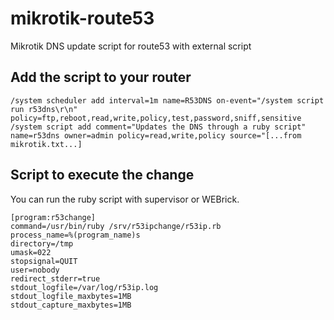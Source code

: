 # mikrotik-route53
Mikrotik DNS update script for route53 with external script

## Add the script to your router
```
/system scheduler add interval=1m name=R53DNS on-event="/system script run r53dns\r\n" policy=ftp,reboot,read,write,policy,test,password,sniff,sensitive
/system script add comment="Updates the DNS through a ruby script" name=r53dns owner=admin policy=read,write,policy source="[...from mikrotik.txt...]
```

## Script to execute the change
You can run the ruby script with supervisor or WEBrick. 

```
[program:r53change]
command=/usr/bin/ruby /srv/r53ipchange/r53ip.rb
process_name=%(program_name)s
directory=/tmp
umask=022
stopsignal=QUIT
user=nobody
redirect_stderr=true
stdout_logfile=/var/log/r53ip.log
stdout_logfile_maxbytes=1MB
stdout_capture_maxbytes=1MB
```
